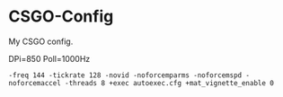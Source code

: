 CSGO-Config
===========

My CSGO config.

DPi=850 Poll=1000Hz

```
-freq 144 -tickrate 128 -novid -noforcemparms -noforcemspd -noforcemaccel -threads 8 +exec autoexec.cfg +mat_vignette_enable 0
